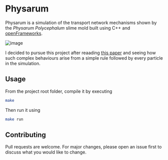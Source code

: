 # Physarum

Physarum is a simulation of the transport network mechanisms shown by the *Physarum Polycephalum* slime mold built using C++ and [openFrameworks](https://openframeworks.cc/).

![image]([https://imgur.com/a/rqCPqEi](https://i.imgur.com/sbpVXv4.jpeg))

I decided to pursue this project after reaading [this paper](https://uwe-repository.worktribe.com/output/980579) and seeing how such complex behaviours arise from a simple rule followed by every particle in the simulation.


## Usage

From the project root folder, compile it by executing 

```bash
make
```
Then run it using
```bash
make run
```

## Contributing

Pull requests are welcome. For major changes, please open an issue first to discuss what you would like to change.


